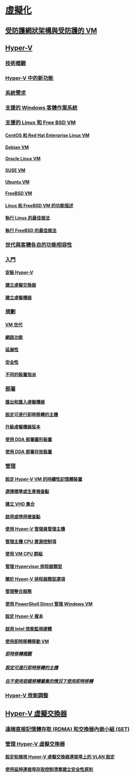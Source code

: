 # [虛擬化](virtualization.md)

## [受防護網狀架構與受防護的 VM](../security/guarded-fabric-shielded-vm/guarded-fabric-and-shielded-vms-top-node.md)

## [Hyper-V](hyper-v/Hyper-V-on-Windows-Server.md)
### [技術概觀](hyper-v/Hyper-V-Technology-Overview.md)
### [Hyper-V 中的新功能](hyper-v/What-s-new-in-Hyper-V-on-Windows.md)
### [系統需求](hyper-v/System-requirements-for-Hyper-V-on-Windows.md)
### [支援的 Windows 客體作業系統](hyper-v/Supported-Windows-guest-operating-systems-for-Hyper-V-on-Windows.md)
### [支援的 Linux 和 Free BSD VM](hyper-v/Supported-Linux-and-FreeBSD-virtual-machines-for-Hyper-V-on-Windows.md)
#### [CentOS 和 Red Hat Enterprise Linux VM](hyper-v/Supported-CentOS-and-Red-Hat-Enterprise-Linux-virtual-machines-on-Hyper-V.md)
#### [Debian VM](hyper-v/Supported-Debian-virtual-machines-on-Hyper-V.md)
#### [Oracle Linux VM](hyper-v/Supported-Oracle-Linux-virtual-machines-on-Hyper-V.md)
#### [SUSE VM](hyper-v/Supported-SUSE-virtual-machines-on-Hyper-V.md)
#### [Ubuntu VM](hyper-v/Supported-Ubuntu-virtual-machines-on-Hyper-V.md)
#### [FreeBSD VM](hyper-v/Supported-FreeBSD-virtual-machines-on-Hyper-V.md)
#### [Linux 和 FreeBSD VM 的功能描述](hyper-v/Feature-Descriptions-for-Linux-and-FreeBSD-virtual-machines-on-Hyper-V.md)
#### [執行 Linux 的最佳做法](hyper-v/Best-Practices-for-running-Linux-on-Hyper-V.md)
#### [執行 FreeBSD 的最佳做法](hyper-v/Best-practices-for-running-FreeBSD-on-Hyper-V.md)
### [世代與客體各自的功能相容性](hyper-v/Hyper-V-feature-compatibility-by-generation-and-guest.md)
### [入門](hyper-v/get-started/Get-started-with-Hyper-V-on-Windows.md)
#### [安裝 Hyper-V](hyper-v/get-started/Install-the-Hyper-V-role-on-Windows-Server.md)
#### [建立虛擬交換器](hyper-v/get-started/create-a-virtual-switch-for-Hyper-V-virtual-machines.md)
#### [建立虛擬機器](hyper-v/get-started/create-a-virtual-machine-in-Hyper-V.md)
### [規劃](hyper-v/plan/Plan-Hyper-V-on-Windows-Server.md)
#### [VM 世代](hyper-v/plan/Should-I-create-a-generation-1-or-2-virtual-machine-in-Hyper-V.md)
#### [網路功能](hyper-v/plan/plan-hyper-v-networking-in-windows-server.md)
#### [延展性](hyper-v/plan/plan-hyper-v-scalability-in-windows-server.md)
#### [安全性](hyper-v/plan/plan-hyper-v-security-in-windows-server.md)
#### [不同的裝置指派](hyper-v/plan/plan-for-deploying-devices-using-discrete-device-assignment.md)
### [部署](hyper-v/deploy/Deploy-Hyper-V-on-Windows-Server.md)
#### [匯出和匯入虛擬機器](hyper-v/deploy/Export-and-import-virtual-machines.md)
#### [設定可進行即時移轉的主機](hyper-v/deploy/Set-up-hosts-for-live-migration-without-Failover-Clustering.md)
#### [升級虛擬機器版本](hyper-v/deploy/Upgrade-virtual-machine-version-in-Hyper-V-on-Windows-or-Windows-Server.md)
#### [使用 DDA 部署圖形裝置](hyper-v/deploy/deploying-graphics-devices-using-dda.md)
#### [使用 DDA 部署存放裝置](hyper-v/deploy/deploying-storage-devices-using-dda.md)

### [管理](hyper-v/manage/Manage-Hyper-V-on-Windows-Server.md)
#### [設定 Hyper-V VM 的持續性記憶體裝置](hyper-v/manage/persistent-memory-cmdlets.md)
#### [選擇標準或生產檢查點](hyper-v/manage/Choose-between-standard-or-production-checkpoints-in-Hyper-V.md)
#### [建立 VHD 集合](hyper-v/manage/Create-VHDSet-file.md)
#### [啟用或停用檢查點](hyper-v/manage/Enable-or-disable-checkpoints-in-Hyper-V.md)
#### [使用 Hyper-V 管理員管理主機](hyper-v/manage/Remotely-manage-Hyper-V-hosts.md)
#### [管理主機 CPU 資源控制項](hyper-v/manage/manage-hyper-v-minroot-2016.md)
#### [使用 VM CPU 群組](hyper-v/manage/manage-hyper-v-cpugroups.md)
#### [管理 Hypervisor 排程器類型](hyper-v/manage/manage-hyper-v-scheduler-types.md)
#### [關於 Hyper-V 排程器類型選項](hyper-v/manage/about-hyper-v-scheduler-type-selection.md)
#### [管理整合服務](hyper-v/manage/Manage-Hyper-V-integration-services.md)
#### [使用 PowerShell Direct 管理 Windows VM](hyper-v/manage/Manage-Windows-virtual-machines-with-powershell-direct.md)
#### [設定 Hyper-V 複本](hyper-v/manage/Set-up-Hyper-V-Replica.md)
#### [啟用 Intel 效能監視硬體](hyper-v/manage/Performance-Monitoring-Hardware.md)
#### [使用即時移轉移動 VM](hyper-v/manage/Live-migration-overview.md)
##### [即時移轉概觀](hyper-v/manage/Live-migration-overview.md)

##### [設定可進行即時移轉的主機](hyper-v/deploy/Set-up-hosts-for-live-migration-without-Failover-Clustering.md) 
##### [在不使用容錯移轉叢集的情況下使用即時移轉](hyper-v/manage/Use-live-migration-without-Failover-Clustering-to-move-a-virtual-machine.md)


### [Hyper-V 效能調整](../administration/performance-tuning/role/hyper-v-server/index.md)
## [Hyper-V 虛擬交換器](hyper-v-virtual-switch/Hyper-V-Virtual-Switch.md)
### [遠端直接記憶體存取 (RDMA) 和交換器內嵌小組 (SET)](hyper-v-virtual-switch/rdMA-and-Switch-Embedded-Teaming.md)
### [管理 Hyper-V 虛擬交換器](hyper-v-virtual-switch/Manage-Hyper-V-Virtual-Switch.md)
#### [設定和檢視 Hyper-V 虛擬交換器連接埠上的 VLAN 設定](hyper-v-virtual-switch/Configure-and-View-VLAN-Settings-on-Hyper-V-Virtual-Switch-Ports.md)
#### [使用延伸連接埠存取控制清單建立安全性原則](hyper-v-virtual-switch/create-Security-Policies-with-extended-Port-Access-Control-lists.md)

